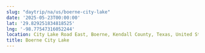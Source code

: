 ```yaml
---
slug: "daytrip/na/us/boerne-city-lake"
date: '2025-05-23T00:00:00'
lat: '29.829251834818525'
lng: '-98.77547316052244'
location: City Lake Road East, Boerne, Kendall County, Texas, United States
title: Boerne City Lake
---
```



